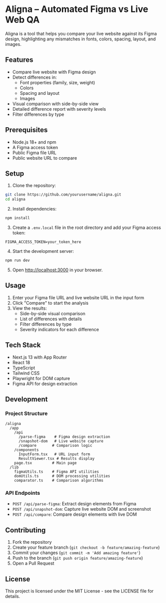 # Aligna – Automated Figma vs Live Web QA

Aligna is a tool that helps you compare your live website against its Figma design, highlighting any mismatches in fonts, colors, spacing, layout, and images.

## Features

- Compare live website with Figma design
- Detect differences in:
  - Font properties (family, size, weight)
  - Colors
  - Spacing and layout
  - Images
- Visual comparison with side-by-side view
- Detailed difference report with severity levels
- Filter differences by type

## Prerequisites

- Node.js 18+ and npm
- A Figma access token
- Public Figma file URL
- Public website URL to compare

## Setup

1. Clone the repository:
```bash
git clone https://github.com/yourusername/aligna.git
cd aligna
```

2. Install dependencies:
```bash
npm install
```

3. Create a `.env.local` file in the root directory and add your Figma access token:
```
FIGMA_ACCESS_TOKEN=your_token_here
```

4. Start the development server:
```bash
npm run dev
```

5. Open [http://localhost:3000](http://localhost:3000) in your browser.

## Usage

1. Enter your Figma file URL and live website URL in the input form
2. Click "Compare" to start the analysis
3. View the results:
   - Side-by-side visual comparison
   - List of differences with details
   - Filter differences by type
   - Severity indicators for each difference

## Tech Stack

- Next.js 13 with App Router
- React 18
- TypeScript
- Tailwind CSS
- Playwright for DOM capture
- Figma API for design extraction

## Development

### Project Structure

```
/aligna
  /app
    /api
      /parse-figma    # Figma design extraction
      /snapshot-dom   # Live website capture
      /compare       # Comparison logic
    /components
      InputForm.tsx   # URL input form
      ResultViewer.tsx # Results display
    page.tsx         # Main page
  /lib
    figmaUtils.ts    # Figma API utilities
    domUtils.ts      # DOM processing utilities
    comparator.ts    # Comparison algorithms
```

### API Endpoints

- `POST /api/parse-figma`: Extract design elements from Figma
- `POST /api/snapshot-dom`: Capture live website DOM and screenshot
- `POST /api/compare`: Compare design elements with live DOM

## Contributing

1. Fork the repository
2. Create your feature branch (`git checkout -b feature/amazing-feature`)
3. Commit your changes (`git commit -m 'Add amazing feature'`)
4. Push to the branch (`git push origin feature/amazing-feature`)
5. Open a Pull Request

## License

This project is licensed under the MIT License - see the LICENSE file for details. 
